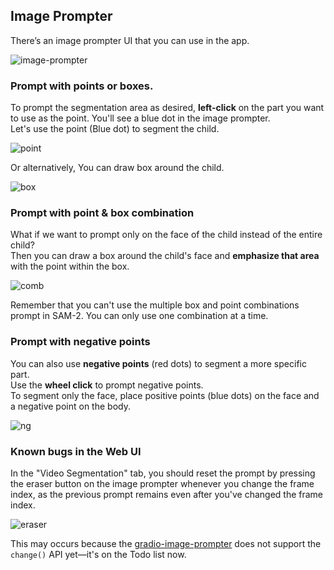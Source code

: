## Image Prompter
There’s an image prompter UI that you can use in the app.

![image-prompter](https://github.com/jhj0517/sam2-playground/blob/master/docs/image_prompter_screenshot.png)

### Prompt with points or boxes.

To prompt the segmentation area as desired, **left-click** on the part you want to use as the point. You'll see a blue dot in the image prompter. <br>
Let's use the point (Blue dot) to segment the child.

![point](https://github.com/jhj0517/sam2-playground/blob/master/docs/prompt_with_point.png)

Or alternatively, You can draw box around the child.

![box](https://github.com/jhj0517/sam2-playground/blob/master/docs/prompt_with_box.png)

### Prompt with point & box combination
What if we want to prompt only on the face of the child instead of the entire child? <br>
Then you can draw a box around the child's face and **emphasize that area** with the point within the box.

![comb](https://github.com/jhj0517/sam2-playground/blob/master/docs/prompt_with_box_and_point_combination.png)

Remember that you can't use the multiple box and point combinations prompt in SAM-2. You can only use one combination at a time.

 ### Prompt with negative points
You can also use **negative points** (red dots) to segment a more specific part. <br>
Use the **wheel click** to prompt negative points.  <br>
To segment only the face, place positive points (blue dots) on the face and a negative point on the body. <br>

![ng](https://github.com/jhj0517/sam2-playground/blob/master/docs/prompt_with_negative_points.png)


### Known bugs in the Web UI
In the "Video Segmentation" tab, you should reset the prompt by pressing the eraser button on the image prompter whenever you change the frame index, as the previous prompt remains even after you've changed the frame index. <br>

![eraser](https://github.com/jhj0517/sam2-playground/blob/master/docs/eraser_button.png)

This may occurs because the [gradio-image-prompter](https://github.com/PhyscalX/gradio-image-prompter) does not support the `change()` API yet—it's on the Todo list now.


